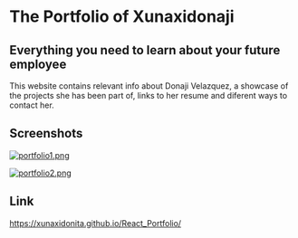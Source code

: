 # The Portfolio of Xunaxidonaji

## Everything you need to learn about your future employee

This website contains relevant info about Donaji Velazquez,
a showcase of the projects she has been part of,
links to her resume
and diferent ways to contact her.

## Screenshots

[![portfolio1.png](https://i.postimg.cc/c4vjhhzd/portfolio1.png)](https://postimg.cc/KRyJvPFW)

[![portfolio2.png](https://i.postimg.cc/85kX6mWQ/portfolio2.png)](https://postimg.cc/4KM1CtBB)

## Link

https://xunaxidonita.github.io/React_Portfolio/
